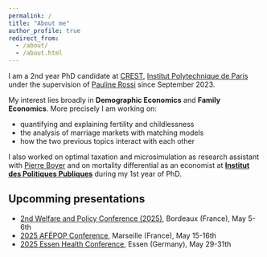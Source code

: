 ```yaml
---
permalink: /
title: "About me"
author_profile: true
redirect_from: 
  - /about/
  - /about.html
---
```


I am a 2nd year PhD candidate at [CREST](https://crest.science/),  [Institut Polytechnique de Paris](https://www.ip-paris.fr/en) under the supervision of [Pauline Rossi](https://sites.google.com/site/paulinerossimoulin/home) since September 2023.

My interest lies broadly in **Demographic Economics** and **Family Economics**. More precisely I am working on:
* quantifying and explaining fertility and childlessness
* the analysis of marriage markets with matching models
* how the two previous topics interact with each other

I also worked on optimal taxation and microsimulation as research assistant with [Pierre Boyer](https://pierrecboyer.com/) and on mortality differential as an economist at [**Institut des Politiques Publiques**](https://www.ipp.eu/) during my 1st year of PhD.

## Upcomming presentations

* [2nd Welfare and Policy Conference (2025)](https://wapsociety.org/event/wap2), Bordeaux (France), May 5-6th
* [2025 AFÉPOP Conference](https://afepop.fr/en/conference2025/), Marseille (France), May 15-16th
* [2025 Essen Health Conference](https://ehc-web.eu/), Essen (Germany), May 29-31th